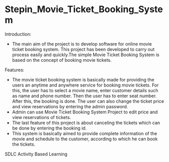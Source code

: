 # Stepin_Movie_Ticket_Booking_System

Introduction:

* The main aim of the project is to develop software for online movie ticket booking system. This project has been developed to carry out process easily and quickly.The simple Movie Ticket Booking System is based on the concept of booking movie tickets.

Features:

* The movie ticket booking system is basically made for providing the users an anytime and anywhere service for booking movie tickets. For this, the user has to select a movie name, enter customer details such as name and phone number. Then the user has to enter seat number. After this, the booking is done. The user can also change the ticket price and view reservations by entering the admin password.
* Admin can use Movie Ticket Booking System Project to edit price and view reservations of tickets.
* The last feature of this project is about canceling the tickets which can be done by entering the booking id.
* This system is basically aimed to provide complete information of the movie and schedule to the customer, according to which he can book the tickets.

SDLC Activity Based Learning
